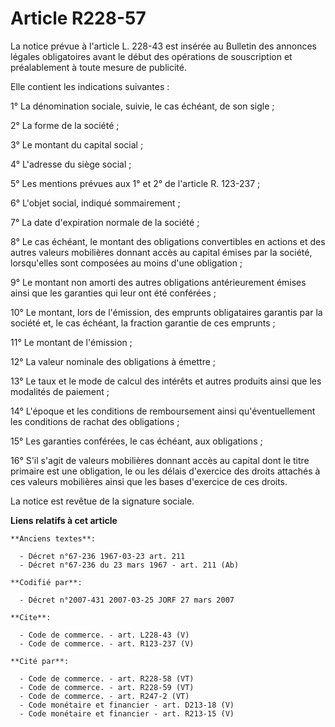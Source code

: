 # Article R228-57

La notice prévue à l'article L. 228-43 est insérée au Bulletin des annonces légales obligatoires avant le début des
opérations de souscription et préalablement à toute mesure de publicité. 

Elle contient les indications suivantes : 

1° La dénomination sociale, suivie, le cas échéant, de son sigle ; 

2° La forme de la société ; 

3° Le montant du capital social ; 

4° L'adresse du siège social ; 

5° Les mentions prévues aux 1° et 2° de l'article R. 123-237 ; 

6° L'objet social, indiqué sommairement ; 

7° La date d'expiration normale de la société ; 

8° Le cas échéant, le montant des obligations convertibles en actions et des autres valeurs mobilières donnant accès au
capital émises par la société, lorsqu'elles sont composées au moins d'une obligation ; 

9° Le montant non amorti des autres obligations antérieurement émises ainsi que les garanties qui leur ont été conférées ; 

10° Le montant, lors de l'émission, des emprunts obligataires garantis par la société et, le cas échéant, la fraction
garantie de ces emprunts ; 

11° Le montant de l'émission ; 

12° La valeur nominale des obligations à émettre ; 

13° Le taux et le mode de calcul des intérêts et autres produits ainsi que les modalités de paiement ; 

14° L'époque et les conditions de remboursement ainsi qu'éventuellement les conditions de rachat des obligations ; 

15° Les garanties conférées, le cas échéant, aux obligations ; 

16° S'il s'agit de valeurs mobilières donnant accès au capital dont le titre primaire est une obligation, le ou les délais
d'exercice des droits attachés à ces valeurs mobilières ainsi que les bases d'exercice de ces droits. 

La notice est revêtue de la signature sociale.

**Liens relatifs à cet article**

	**Anciens textes**:

	  - Décret n°67-236 1967-03-23 art. 211
	  - Décret n°67-236 du 23 mars 1967 - art. 211 (Ab)

	**Codifié par**:

	  - Décret n°2007-431 2007-03-25 JORF 27 mars 2007

	**Cite**:

	  - Code de commerce. - art. L228-43 (V)
	  - Code de commerce. - art. R123-237 (V)

	**Cité par**:

	  - Code de commerce. - art. R228-58 (VT)
	  - Code de commerce. - art. R228-59 (VT)
	  - Code de commerce. - art. R247-2 (VT)
	  - Code monétaire et financier - art. D213-18 (V)
	  - Code monétaire et financier - art. R213-15 (V)
